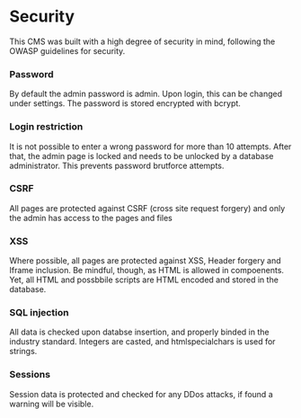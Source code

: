 # Security

This CMS was built with a high degree of security in mind, following the OWASP guidelines for security.

### Password
By default the admin password is admin. Upon login, this can be changed under settings. The password is stored encrypted with bcrypt.

### Login restriction
It is not possible to enter a wrong password for more than 10 attempts. After that, the admin page is locked and needs to be unlocked by a database administrator. This prevents password brutforce attempts.

### CSRF
All pages are protected against CSRF (cross site request forgery) and only the admin has access to the pages and files

### XSS
Where possible, all pages are protected against XSS, Header forgery and Iframe inclusion. Be mindful, though, as HTML is allowed in compoenents. Yet, all HTML and possbbile scripts are HTML encoded and stored in the database.

### SQL injection
All data is checked upon databse insertion, and properly binded in the industry standard. Integers are casted, and htmlspecialchars is used for strings.

### Sessions
Session data is protected and checked for any DDos attacks, if found a warning will be visible.
